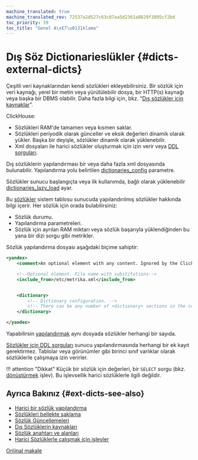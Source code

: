 ```yaml
---
machine_translated: true
machine_translated_rev: 72537a2d527c63c07aa5d2361a8829f3895cf2bd
toc_priority: 39
toc_title: "Genel A\xE7\u0131klama"
---
```


# Dış Söz Dictionarieslükler {#dicts-external-dicts}

Çeşitli veri kaynaklarından kendi sözlükleri ekleyebilirsiniz. Bir sözlük için veri kaynağı, yerel bir metin veya yürütülebilir dosya, bir HTTP(s) kaynağı veya başka bir DBMS olabilir. Daha fazla bilgi için, bkz. “[Dış sözlükler için kaynaklar](external-dicts-dict-sources.md)”.

ClickHouse:

-   Sözlükleri RAM'de tamamen veya kısmen saklar.
-   Sözlükleri periyodik olarak günceller ve eksik değerleri dinamik olarak yükler. Başka bir deyişle, sözlükler dinamik olarak yüklenebilir.
-   Xml dosyaları ile harici sözlükler oluşturmak için izin verir veya [DDL sorguları](../../statements/create.md#create-dictionary-query).

Dış sözlüklerin yapılandırması bir veya daha fazla xml dosyasında bulunabilir. Yapılandırma yolu belirtilen [dictionaries\_config](../../../operations/server-configuration-parameters/settings.md#server_configuration_parameters-dictionaries_config) parametre.

Sözlükler sunucu başlangıçta veya ilk kullanımda, bağlı olarak yüklenebilir [dictionaries\_lazy\_load](../../../operations/server-configuration-parameters/settings.md#server_configuration_parameters-dictionaries_lazy_load) ayar.

Bu [sözlükler](../../../operations/system-tables.md#system_tables-dictionaries) sistem tablosu sunucuda yapılandırılmış sözlükler hakkında bilgi içerir. Her sözlük için orada bulabilirsiniz:

-   Sözlük durumu.
-   Yapılandırma parametreleri.
-   Sözlük için ayrılan RAM miktarı veya sözlük başarıyla yüklendiğinden bu yana bir dizi sorgu gibi metrikler.

Sözlük yapılandırma dosyası aşağıdaki biçime sahiptir:

``` xml
<yandex>
    <comment>An optional element with any content. Ignored by the ClickHouse server.</comment>

    <!--Optional element. File name with substitutions-->
    <include_from>/etc/metrika.xml</include_from>


    <dictionary>
        <!-- Dictionary configuration. -->
        <!-- There can be any number of <dictionary> sections in the configuration file. -->
    </dictionary>

</yandex>
```

Yapabilirsin [yapılandırmak](external-dicts-dict.md) aynı dosyada sözlükler herhangi bir sayıda.

[Sözlükler için DDL sorguları](../../statements/create.md#create-dictionary-query) sunucu yapılandırmasında herhangi bir ek kayıt gerektirmez. Tablolar veya görünümler gibi birinci sınıf varlıklar olarak sözlüklerle çalışmaya izin verirler.

!!! attention "Dikkat"
    Küçük bir sözlük için değerleri, bir `SELECT` sorgu (bkz. [dönüştürmek](../../../sql-reference/functions/other-functions.md) işlev). Bu işlevsellik harici sözlüklerle ilgili değildir.

## Ayrıca Bakınız {#ext-dicts-see-also}

-   [Harici bir sözlük yapılandırma](external-dicts-dict.md)
-   [Sözlükleri bellekte saklama](external-dicts-dict-layout.md)
-   [Sözlük Güncellemeleri](external-dicts-dict-lifetime.md)
-   [Dış Sözlüklerin kaynakları](external-dicts-dict-sources.md)
-   [Sözlük anahtarı ve alanları](external-dicts-dict-structure.md)
-   [Harici Sözlüklerle çalışmak için işlevler](../../../sql-reference/functions/ext-dict-functions.md)

[Orijinal makale](https://clickhouse.tech/docs/en/query_language/dicts/external_dicts/) <!--hide-->
